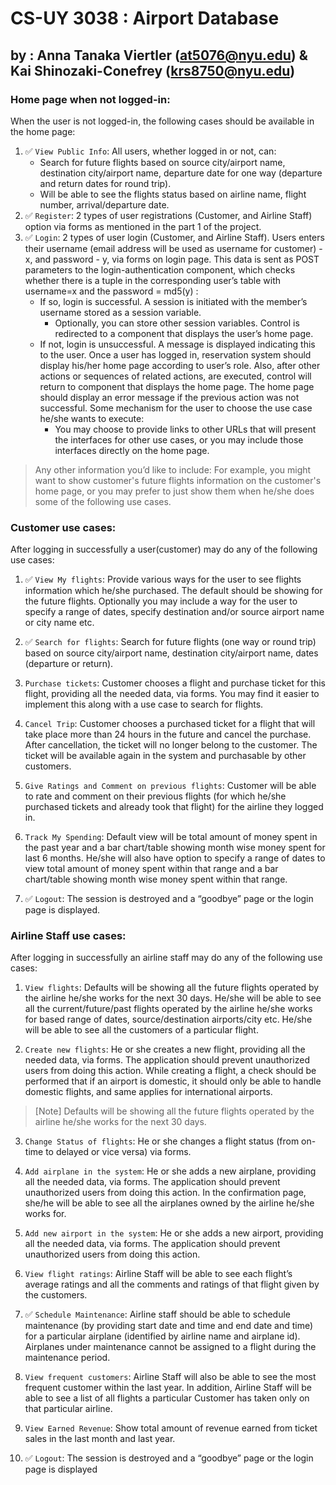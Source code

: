 # CS-UY 3038 : Airport Database
## by : Anna Tanaka Viertler (at5076@nyu.edu) & Kai Shinozaki-Conefrey (krs8750@nyu.edu)

### Home page when not logged-in:
When the user is not logged-in, the following cases should be available in the home page:
1. ✅ `View Public Info`: All users, whether logged in or not, can:
    - Search for future flights based on source city/airport name, destination city/airport name,
departure date for one way (departure and return dates for round trip).
    - Will be able to see the flights status based on airline name, flight number, arrival/departure
date.
2.  ✅ `Register`: 2 types of user registrations (Customer, and Airline Staff) option via forms as mentioned in
the part 1 of the project.
3. ✅ `Login`: 2 types of user login (Customer, and Airline Staff). Users enters their username (email address
will be used as username for customer) - x, and password - y, via forms on login page. This data is sent
as POST parameters to the login-authentication component, which checks whether there is a tuple in
the corresponding user’s table with username=x and the password = md5(y) :
    - If so, login is successful. A session is initiated with the member’s username stored as a
session variable. 
        - Optionally, you can store other session variables. Control is redirected to a
component that displays the user’s home page.
    - If not, login is unsuccessful. A message is displayed indicating this to the user.
Once a user has logged in, reservation system should display his/her home page according to user’s
role. Also, after other actions or sequences of related actions, are executed, control will return to
component that displays the home page. The home page should display an error message if the previous
action was not successful.
Some mechanism for the user to choose the use case he/she wants to execute:
        - You may choose to provide links to other URLs that will present the interfaces for other use cases, or
you may include those interfaces directly on the home page.

> Any other information you’d like to include:
For example, you might want to show customer's future flights information on the customer's home
page, or you may prefer to just show them when he/she does some of the following use cases.

### Customer use cases:
After logging in successfully a user(customer) may do any of the following use cases:

1. ✅ `View My flights`: Provide various ways for the user to see flights information which he/she purchased.
The default should be showing for the future flights. Optionally you may include a way for the user to
specify a range of dates, specify destination and/or source airport name or city name etc.

2. ✅ `Search for flights`: Search for future flights (one way or round trip) based on source city/airport name,
destination city/airport name, dates (departure or return).

3. `Purchase tickets`: Customer chooses a flight and purchase ticket for this flight, providing all the
needed data, via forms. You may find it easier to implement this along with a use case to search for
flights.

4. `Cancel Trip`: Customer chooses a purchased ticket for a flight that will take place more than 24 hours
in the future and cancel the purchase. After cancellation, the ticket will no longer belong to the
customer. The ticket will be available again in the system and purchasable by other customers.

5. `Give Ratings and Comment on previous flights`: Customer will be able to rate and comment on their
previous flights (for which he/she purchased tickets and already took that flight) for the airline they
logged in.

6. `Track My Spending`: Default view will be total amount of money spent in the past year and a bar
chart/table showing month wise money spent for last 6 months. He/she will also have option to specify
a range of dates to view total amount of money spent within that range and a bar chart/table showing
month wise money spent within that range.

7. ✅ `Logout`: The session is destroyed and a “goodbye” page or the login page is displayed.

### Airline Staff use cases:
After logging in successfully an airline staff may do any of the following use cases:

1. `View flights`: Defaults will be showing all the future flights operated by the airline he/she works for
the next 30 days. He/she will be able to see all the current/future/past flights operated by the airline
he/she works for based range of dates, source/destination airports/city etc. He/she will be able to see
all the customers of a particular flight.

2. `Create new flights`: He or she creates a new flight, providing all the needed data, via forms. The
application should prevent unauthorized users from doing this action. While creating a flight, a check
should be performed that if an airport is domestic, it should only be able to handle domestic flights, and
same applies for international airports. 

> [Note]
> Defaults will be showing all the future flights operated by the airline he/she works for the next 30 days.

3. `Change Status of flights`: He or she changes a flight status (from on-time to delayed or vice versa) via
forms.

4. `Add airplane in the system`: He or she adds a new airplane, providing all the needed data, via forms.
The application should prevent unauthorized users from doing this action. In the confirmation page,
she/he will be able to see all the airplanes owned by the airline he/she works for.

5. `Add new airport in the system`: He or she adds a new airport, providing all the needed data, via
forms. The application should prevent unauthorized users from doing this action.

6. `View flight ratings`: Airline Staff will be able to see each flight’s average ratings and all the comments
and ratings of that flight given by the customers.

7. ✅ `Schedule Maintenance`: Airline staff should be able to schedule maintenance (by providing start date
and time and end date and time) for a particular airplane (identified by airline name and airplane id).
Airplanes under maintenance cannot be assigned to a flight during the maintenance period.

8. `View frequent customers`: Airline Staff will also be able to see the most frequent customer within
the last year. In addition, Airline Staff will be able to see a list of all flights a particular Customer has
taken only on that particular airline.

9. `View Earned Revenue`: Show total amount of revenue earned from ticket sales in the last month and
last year.

10. ✅ `Logout`: The session is destroyed and a “goodbye” page or the login page is displayed